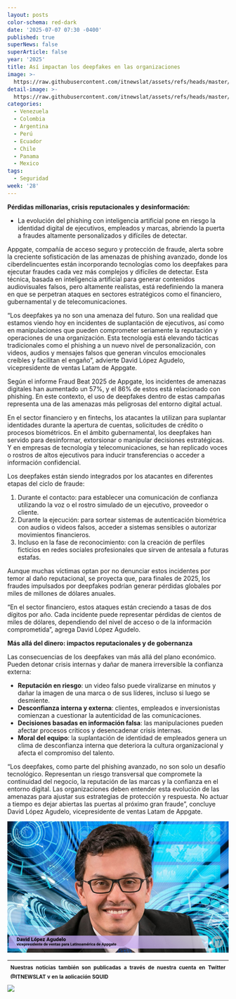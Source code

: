 ```yaml
---
layout: posts
color-schema: red-dark
date: '2025-07-07 07:30 -0400'
published: true
superNews: false
superArticle: false
year: '2025'
title: Así impactan los deepfakes en las organizaciones
image: >-
  https://raw.githubusercontent.com/itnewslat/assets/refs/heads/master/img/540x320/David-Lopez-p.jpg
detail-image: >-
  https://raw.githubusercontent.com/itnewslat/assets/refs/heads/master/img/1024x680/David-Lopez-g.jpg
categories:
  - Venezuela
  - Colombia
  - Argentina
  - Perú
  - Ecuador
  - Chile
  - Panama
  - Mexico
tags:
  - Seguridad
week: '28'
---
```

**Pérdidas millonarias, crisis reputacionales y desinformación:**

- La evolución del phishing con inteligencia artificial pone en riesgo la identidad digital de ejecutivos, empleados y marcas, abriendo la puerta a fraudes altamente personalizados y difíciles de detectar.

Appgate, compañía de acceso seguro y protección de fraude, alerta sobre la creciente sofisticación de las amenazas de phishing avanzado, donde los ciberdelincuentes están incorporando tecnologías como los deepfakes para ejecutar fraudes cada vez más complejos y difíciles de detectar. Esta técnica, basada en inteligencia artificial para generar contenidos audiovisuales falsos, pero altamente realistas, está redefiniendo la manera en que se perpetran ataques en sectores estratégicos como el financiero, gubernamental y de telecomunicaciones.

“Los deepfakes ya no son una amenaza del futuro. Son una realidad que estamos viendo hoy en incidentes de suplantación de ejecutivos, así como en manipulaciones que pueden comprometer seriamente la reputación y operaciones de una organización. Esta tecnología está elevando tácticas tradicionales como el phishing a un nuevo nivel de personalización, con videos, audios y mensajes falsos que generan vínculos emocionales creíbles y facilitan el engaño”, advierte David López Agudelo, vicepresidente de ventas Latam de Appgate.

Según el informe Fraud Beat 2025 de Appgate, los incidentes de amenazas digitales han aumentado un 57%, y el 86% de estos está relacionado con phishing. En este contexto, el uso de deepfakes dentro de estas campañas representa una de las amenazas más peligrosas del entorno digital actual.

En el sector financiero y en fintechs, los atacantes la utilizan para suplantar identidades durante la apertura de cuentas, solicitudes de crédito o procesos biométricos. En el ámbito gubernamental, los deepfakes han servido para desinformar, extorsionar o manipular decisiones estratégicas. Y en empresas de tecnología y telecomunicaciones, se han replicado voces o rostros de altos ejecutivos para inducir transferencias o acceder a información confidencial.

Los deepfakes están siendo integrados por los atacantes en diferentes etapas del ciclo de fraude:

1.	Durante el contacto: para establecer una comunicación de confianza utilizando la voz o el rostro simulado de un ejecutivo, proveedor o cliente.
2.	Durante la ejecución: para sortear sistemas de autenticación biométrica con audios o videos falsos, acceder a sistemas sensibles o autorizar movimientos financieros.
3.	Incluso en la fase de reconocimiento: con la creación de perfiles ficticios en redes sociales profesionales que sirven de antesala a futuras estafas.

Aunque muchas víctimas optan por no denunciar estos incidentes por temor al daño reputacional, se proyecta que, para finales de 2025, los fraudes impulsados por deepfakes podrían generar pérdidas globales por miles de millones de dólares anuales.

“En el sector financiero, estos ataques están creciendo a tasas de dos dígitos por año. Cada incidente puede representar pérdidas de cientos de miles de dólares, dependiendo del nivel de acceso o de la información comprometida”, agrega David López Agudelo.

**Más allá del dinero: impactos reputacionales y de gobernanza**

Las consecuencias de los deepfakes van más allá del plano económico. Pueden detonar crisis internas y dañar de manera irreversible la confianza externa:

- **Reputación en riesgo**: un video falso puede viralizarse en minutos y dañar la imagen de una marca o de sus líderes, incluso si luego se desmiente.
- **Desconfianza interna y externa**: clientes, empleados e inversionistas comienzan a cuestionar la autenticidad de las comunicaciones.
- **Decisiones basadas en información falsa**: las manipulaciones pueden afectar procesos críticos y desencadenar crisis internas.
- **Moral del equipo**: la suplantación de identidad de empleados genera un clima de desconfianza interna que deteriora la cultura organizacional y afecta el compromiso del talento.

“Los deepfakes, como parte del phishing avanzado, no son solo un desafío tecnológico. Representan un riesgo transversal que compromete la continuidad del negocio, la reputación de las marcas y la confianza en el entorno digital. Las organizaciones deben entender esta evolución de las amenazas para ajustar sus estrategias de protección y respuesta. No actuar a tiempo es dejar abiertas las puertas al próximo gran fraude”, concluye David López Agudelo, vicepresidente de ventas Latam de Appgate.

![](https://raw.githubusercontent.com/itnewslat/assets/refs/heads/master/img/540x320/David-Lopez-p.jpg)

<table style="height: 42px;" width="569">
<tbody>
<tr>
<td style="text-align: justify;"><sub><strong>Nuestras noticias también son publicadas a través de nuestra cuenta en Twitter <a href="https://twitter.com/itnewslat?lang=es">@ITNEWSLAT</a> y en la aplicación <a href="https://squidapp.co/en/">SQUID</a></strong></sub></td>
</tr>
</tbody>
</table>

<img src="https://tracker.metricool.com/c3po.jpg?hash=56f88a41e39ab42c063cc51676587a04"/>
